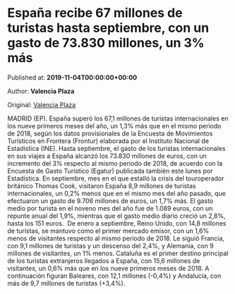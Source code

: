 
# España recibe 67 millones de turistas hasta septiembre, con un gasto de 73.830 millones, un 3% más

Published at: **2019-11-04T00:00:00+00:00**

Author: **Valencia Plaza**

Original: [Valencia Plaza](https://valenciaplaza.com/Espaarecibe67millonesdeturistashastaseptiembreconungastode73830millonesun3ms1)

MADRID (EP). España superó los 67,1 millones de turistas internacionales en los nueve primeros meses del año, un 1,3% más que en el mismo periodo de 2018, según los datos provisionales de la Encuesta de Movimientos Turísticos en Frontera (Frontur) elaborada por el Instituto Nacional de Estadística (INE).
Hasta septiembre, el gasto de los turistas internacionales en sus viajes a España alcanzó los 73.830 millones de euros, con un incremento del 3% respecto al mismo periodo de 2018, de acuerdo con la Encuesta de Gasto Turístico (Egatur) publicada también este lunes por Estadística.
En septiembre, mes en el que estalló la crisis del touroperador británico Thomas Cook, visitaron España 8,9 millones de turistas internacionales, un 0,2% menos que en el mismo mes del año pasado, que efectuaron un gasto de 9.706 millones de euros, un 1,7% más. El gasto medio por turista en el noveno mes del año fue de 1.089 euros, con un repunte anual del 1,9%, mientras que el gasto medio diario creció un 2,8%, hasta los 151 euros.
 De enero a septiembre, Reino Unido, con 14,8 millones de turistas, se mantuvo como el primer mercado emisor, con un 1,6% menos de visitantes respecto al mismo periodo de 2018. Le siguió Francia, con 9,1 millones de turistas y un descenso del 2,4%, y Alemania, con 9 millones de visitantes, un 1% menos.
Cataluña es el primer destino principal de los turistas extranjeros llegados a España, con 15,6 millones de visitantes, un 0,6% más que en los nueve primeros meses de 2018. A continuación figuran Baleares, con 12,1 millones (-0,4%) y Andalucía, con más de 9,7 millones de turistas (+3,4%).
 
